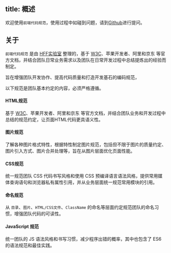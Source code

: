 title: 概述
---
欢迎使用`前端代码规范`，使用过程中如碰到问题，请到[Github](https://github.com/lee84233/html-guide/issues)进行提问。


## 关于

`前端代码规范` 是由 [HFF实验室]() 整理的，基于 [W3C](http://www.w3.org/)、苹果开发者、阿里和京东 等官方文档，并结合团队日常业务需求以及团队在日常开发过程中总结提炼出的经验而制定。

旨在增强团队开发协作、提高代码质量和打造开发基石的编码规范，

以下规范是团队基本约定的内容，必须严格遵循。


#### HTML规范

基于 [W3C](http://www.w3.org/)、苹果开发者、阿里和京东 等官方文档，并结合团队业务和开发过程中总结的规范约定，让页面HTML代码更具语义性。

#### 图片规范

了解各种图片格式特性，根据特性制定图片规范，包括但不限于图片的质量约定、图片引入方式、图片合并处理等，旨在从图片层面优化页面性能。

#### CSS规范

统一规范团队 CSS 代码书写风格和使用 CSS 预编译语言语法风格，提供常用媒体查询语句和浏览器私有属性引用，并从业务层面统一规范常用模块的引用。

#### 命名规范

从 `目录`、`图片`、`HTML/CSS文件`、`ClassName` 的命名等层面约定规范团队的命名习惯，增强团队代码的可读性。

#### JavaScript 规范

统一团队的 JS 语法风格和书写习惯，减少程序出错的概率，其中也包含了 ES6 的语法规范和最佳实践。



